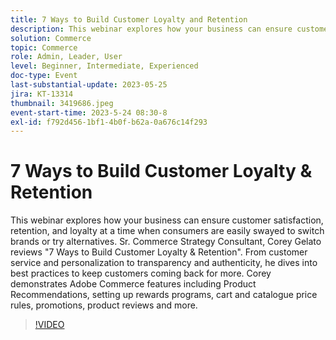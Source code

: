 ```yaml
---
title: 7 Ways to Build Customer Loyalty and Retention
description: This webinar explores how your business can ensure customer satisfaction, retention, and loyalty at a time when consumers are easily swayed to switch brands or try alternatives. Sr. Commerce Strategy Consultant, Corey Gelato reviews "7 Ways to Build Customer Loyalty & Retention". From customer service and personalization to transparency and authenticity, he dives into best practices to keep customers coming back for more. Corey demonstrates Adobe Commerce features including Product Recommendations, setting up rewards programs, cart and catalogue price rules, promotions, product reviews and more.
solution: Commerce
topic: Commerce
role: Admin, Leader, User
level: Beginner, Intermediate, Experienced
doc-type: Event
last-substantial-update: 2023-05-25
jira: KT-13314
thumbnail: 3419686.jpeg
event-start-time: 2023-5-24 08:30-8
exl-id: f792d456-1bf1-4b0f-b62a-0a676c14f293
---
```

# 7 Ways to Build Customer Loyalty & Retention

This webinar explores how your business can ensure customer satisfaction, retention, and loyalty at a time when consumers are easily swayed to switch brands or try alternatives. Sr. Commerce Strategy Consultant, Corey Gelato reviews "7 Ways to Build Customer Loyalty & Retention". From customer service and personalization to transparency and authenticity, he dives into best practices to keep customers coming back for more. Corey demonstrates Adobe Commerce features including Product Recommendations, setting up rewards programs, cart and catalogue price rules, promotions, product reviews and more.

>[!VIDEO](https://video.tv.adobe.com/v/3419686/?learn=on)
